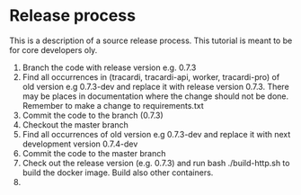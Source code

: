 # Release process

This is a description of a source release process. This tutorial is meant to be for core developers oly.

1. Branch the code with release version e.g. 0.7.3
2. Find all occurrences in (tracardi, tracardi-api, worker, tracardi-pro) of old version e.g 0.7.3-dev and replace it with release version 0.7.3. There may be places in
   documentation where the change should not be done. Remember to make a change to requirements.txt
3. Commit the code to the branch (0.7.3)
4. Checkout the master branch
5. Find all occurrences of old version e.g 0.7.3-dev and replace it with next development version 0.7.4-dev
6. Commit the code to the master branch
7. Check out the release version (e.g. 0.7.3) and run bash ./build-http.sh to build the docker image. Build also other
   containers.
8. 
